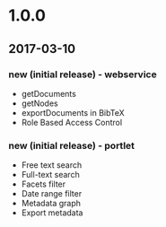 # 1.0.0

## 2017-03-10

### new (initial release) - webservice

* getDocuments
* getNodes
* exportDocuments in BibTeX
* Role Based Access Control

### new (initial release) - portlet

* Free text search
* Full-text search
* Facets filter
* Date range filter
* Metadata graph
* Export metadata